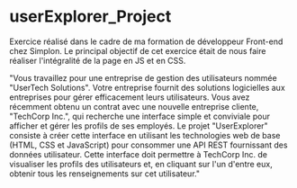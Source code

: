 # userExplorer_Project
Exercice réalisé dans le cadre de ma formation de développeur Front-end chez Simplon. Le principal objectif de cet exercice était de nous faire réaliser l'intégralité de la page en JS et en CSS.

"Vous travaillez pour une entreprise de gestion des utilisateurs nommée "UserTech Solutions". Votre entreprise fournit des solutions logicielles aux entreprises pour gérer efficacement leurs
utilisateurs. Vous avez récemment obtenu un contrat avec une nouvelle entreprise cliente, "TechCorp Inc.", qui recherche une interface simple et conviviale pour afficher et gérer les profils
de ses employés. Le projet "UserExplorer" consiste à créer cette interface en utilisant les technologies web de base (HTML, CSS et JavaScript) pour consommer une API REST fournissant des 
données utilisateur. Cette interface doit permettre à TechCorp Inc. de visualiser les profils des utilisateurs et, en cliquant sur l'un d'entre eux, obtenir tous les renseignements sur cet 
utilisateur."
